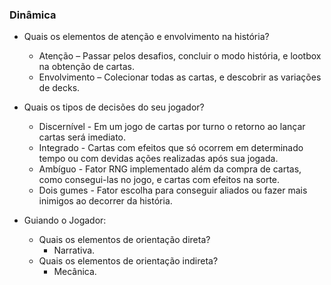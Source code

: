 ### Dinâmica

- Quais os elementos de atenção e envolvimento na história?
    - Atenção – Passar pelos desafios, concluir o modo história, e lootbox na obtenção de cartas.
    - Envolvimento – Colecionar todas as cartas, e descobrir as variações de decks.

- Quais os tipos de decisões do seu jogador? 
    - Discernível - Em um jogo de cartas por turno o retorno ao lançar cartas será imediato.
    - Integrado - Cartas com efeitos que só ocorrem em determinado tempo ou com devidas ações realizadas após sua jogada.
    - Ambíguo - Fator RNG implementado além da compra de cartas, como consegui-las no jogo, e cartas com efeitos na sorte.
    - Dois gumes - Fator escolha para conseguir aliados ou fazer mais inimigos ao decorrer da história.

- Guiando o Jogador:
    - Quais os elementos de orientação direta?
        - Narrativa.
    - Quais os elementos de orientação indireta?
        - Mecânica.
